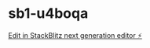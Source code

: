 # sb1-u4boqa

[Edit in StackBlitz next generation editor ⚡️](https://stackblitz.com/~/github.com/kende/sb1-u4boqa)
